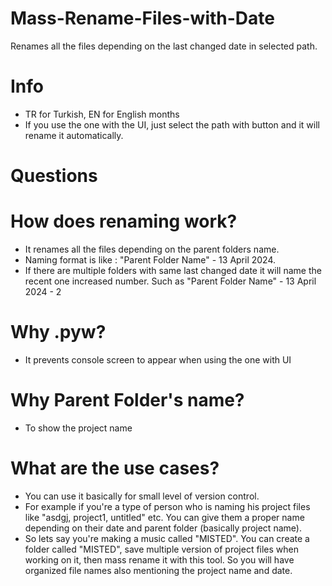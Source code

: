 # Mass-Rename-Files-with-Date
Renames all the files depending on the last changed date in selected path. 

# Info
- TR for Turkish, EN for English months
- If you use the one with the UI, just select the path with button and it will rename it automatically.

# Questions #

# How does renaming work?
- It renames all the files depending on the parent folders name. 
- Naming format is like : "Parent Folder Name" - 13 April 2024.
- If there are multiple folders with same last changed date it will name the recent one increased number. Such as "Parent Folder Name" - 13 April 2024 - 2

# Why .pyw? 
- It prevents console screen to appear when using the one with UI

# Why Parent Folder's name?
- To show the project name

# What are the use cases?
- You can use it basically for small level of version control.
- For example if you're a type of person who is naming his project files like "asdgj, project1, untitled" etc. You can give them a proper name depending on their date and parent folder (basically project name).
- So lets say you're making a music called "MISTED". You can create a folder called "MISTED", save multiple version of project files when working on it, then mass rename it with this tool. So you will have organized file names also mentioning the project name and date.
